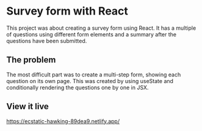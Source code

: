 # Survey form with React

This project was about creating a survey form using React. It has a multiple of questions using different form elements and a summary after the questions have been submitted.

## The problem

The most difficult part was to create a multi-step form, showing each question on its own page. This was created by using useState and conditionally rendering the questions one by one in JSX.

## View it live

https://ecstatic-hawking-89dea9.netlify.app/
